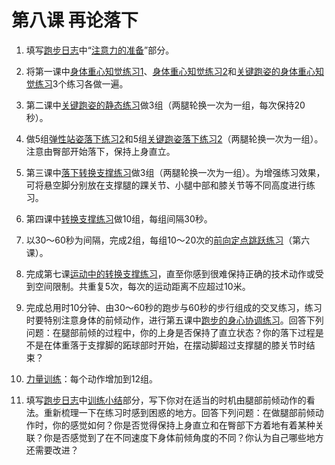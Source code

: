# 第八课 再论落下

1. 填写[跑步日志](../其他/跑步日志/跑步日志.md)中“[注意力的准备](../其他/跑步日志/注意力的准备.md)”部分。
2. 将第一课中[身体重心知觉练习1](../练习项目/身体重心知觉练习1.md)、[身体重心知觉练习2](../练习项目/身体重心知觉练习2.md)和[关键跑姿的身体重心知觉练习](../练习项目/关键跑姿的身体重心知觉练习.md)3个练习各做一遍。

3. 第二课中[关键跑姿的静态练习](../练习项目/关键跑姿的静态练习.md)做3组（两腿轮换一次为一组，每次保持20秒）。
4. 做5组[弹性站姿落下练习2](../练习项目/弹性站姿落下练习2.md)和5组[关键跑姿落下练习2](../练习项目/关键跑姿落下练习2.md)（两腿轮换一次为一组）。注意由臀部开始落下，保持上身直立。
5. 第三课中[落下转换支撑练习](../练习项目/落下转换支撑练习.md)做3组（两腿轮换一次为一组）。为增强练习效果，可将悬空脚分别放在支撑腿的踝关节、小腿中部和膝关节等不同高度进行练习。
6. 第四课中[转换支撑练习](../练习项目/转换支撑练习.md)做10组，每组间隔30秒。
7. 以30～60秒为间隔，完成2组，每组10～20次的[前向定点跳跃练习](../练习项目/前向定点跳跃练习.md)（第六课）。
8. 完成第七课[运动中的转换支撑练习](../练习项目/运动中的转换支撑练习.md)，直至你感到很难保持正确的技术动作或受到空间限制。共重复5次，每次的运动距离不应超过10米。
9. 完成总用时10分钟、由30～60秒的跑步与60秒的步行组成的交叉练习，练习时要特别注意身体的前倾动作，进行第五课中[跑步的身心协调练习](../练习项目/跑步的身心协调练习.md)。回答下列问题：在腿部前倾的过程中，你的上身是否保持了直立状态？你的落下过程是不是在体重落于支撑脚的跖球部时开始，在摆动脚超过支撑腿的膝关节时结束？
10. [力量训练](../练习项目/常规4种力量训练.md)：每个动作增加到12组。
11. 填写[跑步日志](../其他/跑步日志/跑步日志.md)中[训练小结](../其他/跑步日志/训练小结.md)部分，写下你对在适当的时机由腿部前倾动作的看法。重新梳理一下在练习时感到困惑的地方。回答下列问题：在做腿部前倾动作时，你的感觉如何？你是否觉得保持上身直立和在臀部下方着地有着某种关联？你是否感觉到了在不同速度下身体前倾角度的不同？你认为自己哪些地方还需要改进？